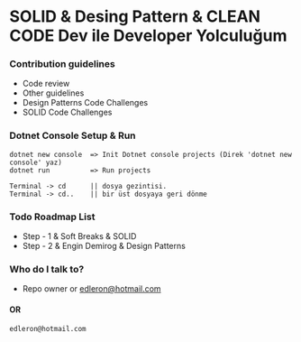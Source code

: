 # SOLID & Desing Pattern & CLEAN CODE Dev ile Developer Yolculuğum

### Contribution guidelines

* Code review
* Other guidelines
* Design Patterns Code Challenges
* SOLID Code Challenges

### Dotnet Console Setup & Run

```
dotnet new console  => Init Dotnet console projects (Direk 'dotnet new console' yaz)
dotnet run          => Run projects

Terminal -> cd  	|| dosya gezintisi.
Terminal -> cd..  	|| bir üst dosyaya geri dönme
```

### Todo Roadmap List

* Step - 1 & Soft Breaks   & SOLID
* Step - 2 & Engin Demirog & Design Patterns


### Who do I talk to?

* Repo owner or edleron@hotmail.com

#### OR

```
edleron@hotmail.com 
```
